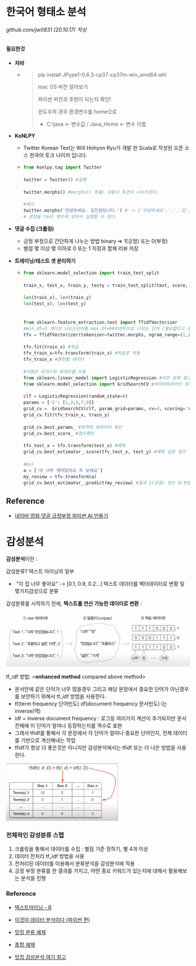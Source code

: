 # 한국어 형태소 분석

###### github.com/jw0831 (20.10.17) 작성

#### 필요한것 

- **자바** 

  - > pip install JPype1-0.6.3-cp37-cp37m-win_amd64.whl
    >
    > mac OS 버전 알아보기
    >
    > 파이썬 버전과 호완이 되는지 확인!
    >
    > 윈도우의 경우 환경변수를 home으로
    >
    > - C:\java <- 변수값 / Java_Home <- 변수 이름
    >
    > 

- **KoNLPY**

  - Twitter Korean Text는 Will Hohyon Ryu가 개발 한 Scala로 작성된 오픈 소스 한국어 토크 나이저 입니다.

  - ```python
    from konlpy.tag import Twitter
    
    twitter = Twitter() #실행 
    
    twitter.morphs() #morphs() 호출/ 사용시 토큰이 나누어진다.
    
    #예시
    twitter.morphs('안녕하세요. 김진원입니다.') # -> ['안녕하세요','.','김','진원','입니다','.']
    # 문장을 text 변수에 담아서 실행할 수 있다.
    ```

- **댓글 수집 (크롤링)**

  - 긍정 부정으로 간단하게 나누는 방법 binary => 1(긍정) 또는 0(부정)
  - 별점 몇 이상 몇 이하로 0 또는 1 지정과 함께 리뷰 저장

- **트레이닝/테스트 셋 분리하기**

  - ```python
    from sklearn.model_selection import train_test_split
    
    train_x, test_x, train_y, testy = train_test_split(text, score, test_size=0.2, random_state=0)
    
    len(train_x), len(train_y)
    len(test_x), len(test_y)
    
    
    from sklearn.feature_extraction.text import TfidfVectorizer
    #min_df=3 개이상 나오는단어들 max_df=90퍼센트이상 나오는 단어 (필요없다고 생각)
    tfv = TfidfVectorizer(tokenizer=twitter.morphs, ngram_range=(1,2), min_df=3, max_df=0.9)
    
    tfv.fit(train_x) #학습
    tfv_train_x=tfv.transform(train_x) #학습후 적용
    tfv_train_x #훈련할 데이터
    
    #이분은 로지스틱 회귀모델 사용
    from sklearn.linear_model import LogisticRegression #이진 분류 알고리즘
    from sklearn.model_selection import GridSearchCV #하이퍼파라미터 최적화
    
    clf = LogisticRegression(random_state=0)
    params = {'C': [1,3,5,7,9]}
    grid_cv =  GridSearchCV(clf, param_grid=params, cv=4, scoring='accuracy', verbose=1) #cv: 자체적인 kfold검증
    grid_cv.fit(tfv_train_x, train_y)
    
    grid_cv.best_params_ #최적의 파라미터 확인
    grid_cv.best_score_ #점수확인
    
    tfv_test_x = tfv.transform(test_x) #예측
    grid_cv.best_estimator_.score(tfv_test_x, test_y) #예측 검증 점수
    
    #ex)
    a = ['아 너무 재미있어요 꼭 보세요']
    my_review = tfv.transform(a)
    grid_cv.best_estimator_.predict(my_review) #결과 1(긍정) 또는 0(부정)
    
    ```

    

## Reference

- [네이버 영화 댓글 긍정부정 파이썬 AI 만들기](https://www.youtube.com/watch?v=XQnB0DKlhd8&list=PLgFRM5Bd2Y4S3AvEN2_NPeOwng3lBPXRj)



# 감성분석

**감성분석**이란 : 

감성분류? 텍스트 마이닝의 일부 

- ​	"이 집 너무 좋아요" -> [0.1, 0.9, 0.2...] 텍스트 데이터를 벡터데이터로 변황 및 몇가지감성으로 분류

감성분류를 시작하기 전에, **텍스트를 연산 가능한 데이터로 변환** :

![감성분류](README.assets/emotion_analysis_steps.png)

tf_idf 방법: <**enhanced method** compared above method>

- 문서안에 같은 단어가 너무 많을경우 그리고 해당 문장에서 중요한 단어가 아닌경우를 보안하기 위해서 tf_idf 방법을 사용한다. 
-  tf(term frequency 단어빈도) df(document frequency 문서빈도) i는 inverse(역)
  - idf = inverse document frequency : 로그등 여러가지 계산이 추가되지만 문서 전체에 이 단어가 얼마나 등장하는지를 역수로 표현
  - 그래서 tfidf를 통해서 각 문장에서 각 단어가 얼마나 중요한 단어인지, 전체 데이터를 기반으로 계산해내는 작업
  - tfidf가 항상 더 좋은것은 아니지만 감성분석에서는 tfidf 또는 더 나은 방법을 사용한다.

<img src="README.assets/tf_idf.png" alt="tfidf_method" style="zoom:30%;" />





### 전체적인 감성분류 스텝

1. 크롤링을 통해서 데이터를 수집 : 별점 기준 정하기, 별 4개 이상
2. 데이터 전처리 tf_idf 방법을 사용
3. 전처리된 데이터를 이용해서 분류분석을 감성분석에 적용
4. 긍정 부정 분류를 한 결과를 가지고, 어떤 중요 키워드가 있는지에 대해서 활용해보는 분석을 진행



### Reference

- [텍스트마이닝 - R](https://www.youtube.com/watch?v=N7qzjoVOAJg)
- [이것이 데이터 분석이다 (파이썬 편)](https://www.youtube.com/watch?v=R1hA5qVUnhg&list=PLU7tbC5g03dVTewfoe614vjdBzZcImAVt&index=17)
- [맛집 분류 예제](https://www.youtube.com/watch?v=-eZ8cq9w4jA&list=PLU7tbC5g03dVTewfoe614vjdBzZcImAVt&index=18)

- [종합 예제](https://www.youtube.com/watch?v=O765hclz8aI&list=PLU7tbC5g03dVTewfoe614vjdBzZcImAVt&index=20)

- [맛집 감성분석 여기 참고](https://github.com/haesoly/estimate_review_of_restaurant)

